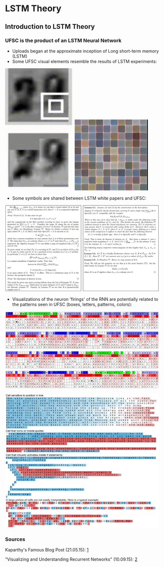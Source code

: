 # LSTM Theory

## Introduction to LSTM Theory

### UFSC is the product of an LSTM Neural Network

  - Uploads began at the approximate inception of Long short-term memory
    (LSTM)
  - Some UFSC visual elements resemble the results of LSTM experiments:

![house\_read.gif](house_read.gif "house_read.gif")
![house\_generate.gif](house_generate.gif "house_generate.gif")

  - Some symbols are shared between LSTM white papers and UFSC:

![latex4.jpg](latex4.jpg "latex4.jpg")

  - Visualizations of the neuron 'firings' of the RNN are potentially
    related to the patterns seen in UFSC (boxes, letters, patterns,
    colors):

![under1.jpg](under1.jpg "under1.jpg")

![pane1.png](pane1.png "pane1.png")

### Sources

Kaparthy's Famous Blog Post (21.05.15):
[1](http://karpathy.github.io/2015/05/21/rnn-effectiveness/)

"Visualizing and Understanding Recurrent Networks" (10.09.15):
[2](https://skillsmatter.com/skillscasts/6611-visualizing-and-understanding-recurrent-networks)

